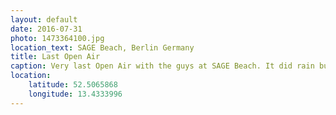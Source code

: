 ```yaml
---
layout: default
date: 2016-07-31
photo: 1473364100.jpg
location_text: SAGE Beach, Berlin Germany
title: Last Open Air
caption: Very last Open Air with the guys at SAGE Beach. It did rain but the music was so good! It was also my last day in Berlin. Thanks for the good vibes and lifestyle <3
location:
    latitude: 52.5065868
    longitude: 13.4333996
---
```

